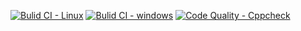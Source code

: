 [![Bulid CI - Linux](https://github.com/sivathathareddy-satti/M1_VotingSystem/actions/workflows/Linux.yml/badge.svg)](https://github.com/sivathathareddy-satti/M1_VotingSystem/actions/workflows/Linux.yml)
[![Bulid CI - windows](https://github.com/sivathathareddy-satti/M1_VotingSystem/actions/workflows/Windows.yml/badge.svg)](https://github.com/sivathathareddy-satti/M1_VotingSystem/actions/workflows/Windows.yml)
[![Code Quality - Cppcheck](https://github.com/sivathathareddy-satti/M1_VotingSystem/actions/workflows/Cppcheck.yml/badge.svg)](https://github.com/sivathathareddy-satti/M1_VotingSystem/actions/workflows/Cppcheck.yml)
